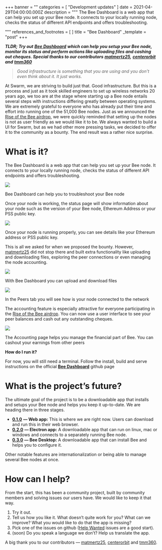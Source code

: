 +++
banner = ""
categories = [ "Development updates" ]
date = 2021-04-29T04:00:00.000Z
description = """
The Bee Dashboard is a web app that can help you set up your Bee node. It connects to your locally running node, checks the status of different API endpoints and offers troubleshooting.

"""
references_and_footnotes = [ ]
title = "Bee Dashboard"
_template = "post"
+++


**_TLDR; Try out_** [**_Bee Dashboard_**](https://github.com/ethersphere/bee-dashboard) **_which can help you setup your Bee node, monitor its status and perform actions like uploading files and cashing out cheques. Special thanks to our contributors_** [**_matmertz25_**](https://github.com/matmertz25)**_,_** [**_centerorbit_**](https://github.com/centerorbit) **_and_** [**_tmm360_**](https://github.com/tmm360)

> _Good infrastructure is something that you are using and you don’t even think about it. It just works._

At Swarm, we are striving to build just that. Good infrastructure. But this is a process and just as it took skilled engineers to set up wireless networks 20 years ago, we too are at the stage where starting up a Bee node entails several steps with instructions differing greatly between operating systems. We are extremely grateful to everyone who has already put their time and effort into running one of the 51,000 Bee nodes. Just as we announced the [Rise of the Bee airdrop](https://medium.com/ethereum-swarm/swarm-is-airdropping-1-000-000-bzz-bd3b706918d3), we were quickly reminded that setting up the nodes is not as user friendly as we would like it to be. We always wanted to build a UI for Swarm, but as we had other more pressing tasks, we decided to offer it to the community as a bounty. The end result was a rather nice surprise.

# What is it?

The Bee Dashboard is a web app that can help you set up your Bee node. It connects to your locally running node, checks the status of different API endpoints and offers troubleshooting.

![](/uploads/1-7.webp)

Bee Dashboard can help you to troubleshoot your Bee node

Once your node is working, the status page will show information about your node such as the version of your Bee node, Ethereum Address or your PSS public key.

![](/uploads/2-8.png)

Once your node is running properly, you can see details like your Ethereum address or PSS public key.

This is all we asked for when we proposed the bounty. However, [matmertz25](https://github.com/matmertz25) did not stop there and built extra functionality like uploading and downloading files, exploring the peer connections or even managing the node accounting.

![](/uploads/3-5.png)

With Bee Dashboard you can upload and download files

![](/uploads/4-6.png)

In the Peers tab you will see how is your node connected to the network

The accounting feature is especially attractive for everyone participating in the [Rise of the Bee airdrop](https://medium.com/ethereum-swarm/swarm-is-airdropping-1-000-000-bzz-bd3b706918d3). You can now use a user interface to see your peer balances and cash out any outstanding cheques.

![](/uploads/5-4.png)

The Accounting page helps you manage the financial part of Bee. You can cashout your earnings from other peers

**How do I run it?**

For now, you will still need a terminal. Follow the install, build and serve instructions on the official [**Bee Dashboard**](https://github.com/ethersphere/bee-dashboard#install--build) github page

# What is the project’s future?

The ultimate goal of the project is to be a downloadable app that installs and setups your Bee node and helps you keep it up-to-date. We are heading there in three stages.

- [**0.1.0**](https://github.com/ethersphere/bee-dashboard/milestone/1) **— Web app:** This is where we are right now. Users can download and run this in their web browser.
- [**0.2.0**](https://github.com/ethersphere/bee-dashboard/milestone/2) **— Electron app:** A downloadable app that can run on linux, mac or windows and connects to a separately running Bee node.
- [**0.3.0**](https://github.com/ethersphere/bee-dashboard/milestone/2) **— Bee Desktop:** A downloadable app that can install Bee and helps you to configure it.

Other notable features are internationalization or being able to manage several Bee nodes at once.

# How can I help?

From the start, this has been a community project, built by community members and solving issues our users have. We would like to keep it that way.

1. Try it out.
2. Tell us how you like it. What doesn’t quite work for you? What can we improve? What you would like to do that the app is missing?
3. Pick one of the issues on github ([Help Wanted](https://github.com/ethersphere/bee-dashboard/issues?q=is%3Aissue+is%3Aopen+label%3A%22help+wanted%22) issues are a good start).
4. (soon) Do you speak a language we don’t? Help us translate the app.

A big thank you to our contributors — [matmertz25](https://github.com/matmertz25), [centerorbit](https://github.com/centerorbit) and [tmm360](https://github.com/tmm360).
